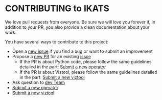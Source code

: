 # CONTRIBUTING to IKATS

We love pull requests from everyone.
Be sure we will love you forever if, in addition to your PR, you also provide a clean documentation about your work.

You have several ways to contribute to this project:

- Open a [new issue](https://github.com/IKATS/IKATS/issues) if you find a bug or want to submit an improvement
- Propose a [new PR](https://github.com/IKATS/IKATS/pulls) for an existing [issue](https://github.com/IKATS/IKATS/issues)
  - If the PR is about Python code, please follow the same guidelines detailed in the part: [Submit a new operator](CONTRIBUTING.operator.md)
  - If the PR is about Viztool, please follow the same guidelines detailed in the part: [Submit a new viztool](CONTRIBUTING.viztool.md)
- Ask question to [dev Team](mailto:dev@ikats.org)
- [Submit a new operator](CONTRIBUTING.operator.md)
- [Submit a new viztool](CONTRIBUTING.viztool.md)
